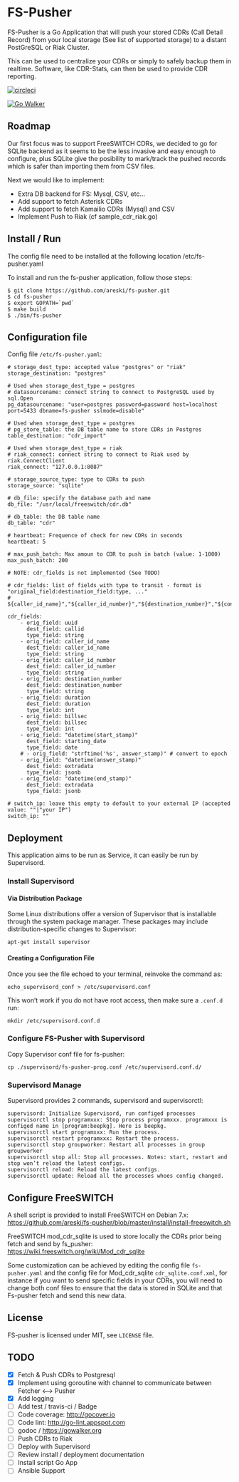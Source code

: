 # FS-Pusher

FS-Pusher is a Go Application that will push your stored CDRs (Call Detail
Record) from your local storage (See list of supported storage) to a distant
PostGreSQL or Riak Cluster.

This can be used to centralize your CDRs or simply to safely backup them in
realtime. Software, like CDR-Stats, can then be used to provide CDR reporting.

[![circleci](https://circleci.com/gh/areski/fs-pusher.png)](https://circleci.com/gh/areski/fs-pusher)

[![Go Walker](http://gowalker.org/api/v1/badge)](https://gowalker.org/github.com/areski/fs-pusher)


## Roadmap

Our first focus was to support FreeSWITCH CDRs, we decided to go for SQLite
backend as it seems to be the less invasive and easy enough to configure,
plus SQLite give the posibility to mark/track the pushed records which is safer
than importing them from CSV files.

Next we would like to implement:

- Extra DB backend for FS: Mysql, CSV, etc...
- Add support to fetch Asterisk CDRs
- Add support to fetch Kamailio CDRs (Mysql) and CSV
- Implement Push to Riak (cf sample_cdr_riak.go)


## Install / Run

The config file need to be installed at the following location /etc/fs-pusher.yaml

To install and run the fs-pusher application, follow those steps:

    $ git clone https://github.com/areski/fs-pusher.git
    $ cd fs-pusher
    $ export GOPATH=`pwd`
    $ make build
    $ ./bin/fs-pusher


## Configuration file

Config file `/etc/fs-pusher.yaml`:

    # storage_dest_type: accepted value "postgres" or "riak"
    storage_destination: "postgres"

    # Used when storage_dest_type = postgres
    # datasourcename: connect string to connect to PostgreSQL used by sql.Open
    pg_datasourcename: "user=postgres password=password host=localhost port=5433 dbname=fs-pusher sslmode=disable"

    # Used when storage_dest_type = postgres
    # pg_store_table: the DB table name to store CDRs in Postgres
    table_destination: "cdr_import"

    # Used when storage_dest_type = riak
    # riak_connect: connect string to connect to Riak used by riak.ConnectClient
    riak_connect: "127.0.0.1:8087"

    # storage_source_type: type to CDRs to push
    storage_source: "sqlite"

    # db_file: specify the database path and name
    db_file: "/usr/local/freeswitch/cdr.db"

    # db_table: the DB table name
    db_table: "cdr"

    # heartbeat: Frequence of check for new CDRs in seconds
    heartbeat: 5

    # max_push_batch: Max amoun to CDR to push in batch (value: 1-1000)
    max_push_batch: 200

    # NOTE: cdr_fields is not implemented (See TODO)

    # cdr_fields: list of fields with type to transit - format is "original_field:destination_field:type, ..."
    # ${caller_id_name}","${caller_id_number}","${destination_number}","${context}","${start_stamp}","${answer_stamp}","${end_stamp}",${duration},${billsec},"${hangup_cause}","${uuid}","${bleg_uuid}","${accountcode}

    cdr_fields:
        - orig_field: uuid
          dest_field: callid
          type_field: string
        - orig_field: caller_id_name
          dest_field: caller_id_name
          type_field: string
        - orig_field: caller_id_number
          dest_field: caller_id_number
          type_field: string
        - orig_field: destination_number
          dest_field: destination_number
          type_field: string
        - orig_field: duration
          dest_field: duration
          type_field: int
        - orig_field: billsec
          dest_field: billsec
          type_field: int
        - orig_field: "datetime(start_stamp)"
          dest_field: starting_date
          type_field: date
        # - orig_field: "strftime('%s', answer_stamp)" # convert to epoch
        - orig_field: "datetime(answer_stamp)"
          dest_field: extradata
          type_field: jsonb
        - orig_field: "datetime(end_stamp)"
          dest_field: extradata
          type_field: jsonb

    # switch_ip: leave this empty to default to your external IP (accepted value: ""|"your IP")
    switch_ip: ""


## Deployment

This application aims to be run as Service, it can easily be run by Supervisord.

### Install Supervisord

#### Via Distribution Package

Some Linux distributions offer a version of Supervisor that is installable through the system package manager. These packages may include distribution-specific changes to Supervisor:

    apt-get install supervisor


#### Creating a Configuration File

Once you see the file echoed to your terminal, reinvoke the command as:

    echo_supervisord_conf > /etc/supervisord.conf

This won’t work if you do not have root access, then make sure a `.conf.d` run:

    mkdir /etc/supervisord.conf.d

### Configure FS-Pusher with Supervisord

Copy Supervisor conf file for fs-pusher:

    cp ./supervisord/fs-pusher-prog.conf /etc/supervisord.conf.d/

### Supervisord Manage

Supervisord provides 2 commands, supervisord and supervisorctl:

    supervisord: Initialize Supervisord, run configed processes
    supervisorctl stop programxxx: Stop process programxxx. programxxx is configed name in [program:beepkg]. Here is beepkg.
    supervisorctl start programxxx: Run the process.
    supervisorctl restart programxxx: Restart the process.
    supervisorctl stop groupworker: Restart all processes in group groupworker
    supervisorctl stop all: Stop all processes. Notes: start, restart and stop won’t reload the latest configs.
    supervisorctl reload: Reload the latest configs.
    supervisorctl update: Reload all the processes whoes config changed.

## Configure FreeSWITCH

A shell script is provided to install FreeSWITCH on Debian 7.x: https://github.com/areski/fs-pusher/blob/master/install/install-freeswitch.sh

FreeSWITCH mod_cdr_sqlite is used to store locally the CDRs prior being fetch and send by fs_pusher: https://wiki.freeswitch.org/wiki/Mod_cdr_sqlite

Some customization can be achieved by editing the config file `fs-pusher.yaml` and the config file for Mod_cdr_sqlite `cdr_sqlite.conf.xml`, for instance if you want to send specific fields in your CDRs, you will need to change both conf files to ensure that the data is stored in SQLite and that Fs-pusher fetch and send this new data.


## License

FS-pusher is licensed under MIT, see `LICENSE` file.


## TODO

- [x] Fetch & Push CDRs to Postgresql
- [x] Implement using goroutine with channel to communicate between Fetcher <--> Pusher
- [x] Add logging
- [ ] Add test / travis-ci / Badge
- [ ] Code coverage: http://gocover.io
- [ ] Code lint: http://go-lint.appspot.com
- [ ] godoc / https://gowalker.org
- [ ] Push CDRs to Riak
- [ ] Deploy with Supervisord
- [ ] Review install / deployment documentation
- [ ] Install script Go App
- [ ] Ansible Support
